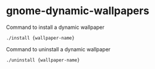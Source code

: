 # gnome-dynamic-wallpapers

Command to install a dynamic wallpaper

```bash
./install {wallpaper-name}
```

Command to uninstall a dynamic wallpaper

```bash
./uninstall {wallpaper-name}
```

